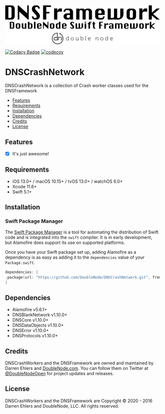 ![DoubleNode Swift Framework](https://github.com/DoubleNode/DNSCrashNetwork/raw/master/DNSFrameworkLogo.png)

[![Codacy Badge](https://api.codacy.com/project/badge/Grade/6f473642e4404426b55fda500602e662)](https://www.codacy.com?utm_source=github.com&amp;utm_medium=referral&amp;utm_content=DoubleNode/DNSCrashNetwork&amp;utm_campaign=Badge_Grade)
[![codecov](https://codecov.io/gh/DoubleNode/DNSCrashNetwork/branch/master/graph/badge.svg?token=NcFMBk0g9t)](https://codecov.io/gh/DoubleNode/DNSCrashNetwork)

# DNSCrashNetwork

DNSCrashNetwork is a collection of Crash worker classes used for the DNSFramework

-   [Features](#features)
-   [Requirements](#requirements)
-   [Installation](#installation)
-   [Dependencies](#dependencies)
-   [Credits](#credits)
-   [License](#license)

## Features

-   [x] It's just awesome!

## Requirements

-   iOS 13.0+ / macOS 10.15+ / tvOS 13.0+ / watchOS 6.0+
-   Xcode 11.6+
-   Swift 5.1+

## Installation

### Swift Package Manager

The [Swift Package Manager](https://swift.org/package-manager/) is a tool for automating the distribution of Swift code and is integrated into the `swift` compiler. It is in early development, but Alamofire does support its use on supported platforms.

Once you have your Swift package set up, adding Alamofire as a dependency is as easy as adding it to the `dependencies` value of your `Package.swift`.

```swift
dependencies: [
.package(url: "https://github.com/DoubleNode/DNSCrashNetwork.git", from: "1.10.0")
]
```

## Dependencies

-   Alamofire v5.6.1+
-   DNSBlankNetwork v1.10.0+
-   DNSCore v1.10.0+
-   DNSDataObjects v1.10.0+
-   DNSError v1.10.0+
-   DNSProtocols v1.10.0+

## Credits

DNSCrashWorkers and the DNSFramework are owned and maintained by Darren Ehlers and [DoubleNode.com](http://doublenode.com). You can follow them on Twitter at [@DoubleNodeOpen](https://twitter.com/DoubleNodeOpen) for project updates and releases.

## License

DNSCrashWorkers and the DNSFramework are Copyright © 2020 - 2016 Darren Ehlers and DoubleNode, LLC. All rights reserved.
